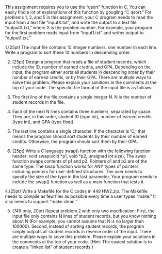 
This assignment requires you to use the “qsort” function in C. You can easily find a lot of explanations of this function by googling “C qsort.”
For problems 1, 2, and 5 in this assignment, your C program needs to read the input from a text file “inputX.txt”, and write the output to a text file “outputX.txt,” where X is the problem number. For example, your program for the first problem reads input from “input1.txt” and writes output to “output1.txt.”

1.(25pt)
The input file contains 10 integer numbers, one number in each line. Write a program to sort these 10 numbers in descending order.

2. (25pt)
Design a program that reads a file of student records, which include the ID, number of earned credits, and GPA. Depending on the input, the program either sorts all students in descending order by their number of earned credits, or by their GPA. There are multiple ways to solve this problem. Please explain your solutions in the comments at the top of your code.
The specific file format of the input file is as follows:
  1. The first line of the file contains a single integer N. N is the number of student records in the file. 
  2. Each of the next N lines contains three numbers, separated by space. They are, in this order, student ID (type int), number of earned credits (type int), and GPA (type float).
  3. The last line contains a single character. If the character is ‘C,’ that means the program should sort students by their number of earned credits. Otherwise, the program should sort them by their GPA.

3. (25pt)
Write a C language swap() function with the following function header:
void swap(void *p1, void *p2, unsigned int size);
The swap function swaps contents of p1 and p2. Pointers p1 and p2 are of the same type. The swap function works for ANY types of pointers, including pointers for user-defined structures. The user needs to specify the size of the type in the last parameter. Your program needs to include the swap() function as well as a main function that tests it.

4.(25pt)
Write a Makefile for the C codes in 449 HW2.zip. The Makefile needs to compile as few files as possible every time a user types “make.” It also needs to support “make clean.”

5. (749 only, 20pt)
Repeat problem 2 with only two modification: First, the input file only contains N lines of student records, but you know nothing about N (For example, you cannot assume that N is no larger than 100000). Second, instead of sorting student records, the program simply outputs all student records in reverse order of the input. There are multiple ways to solve this problem. Please explain your solutions in the comments at the top of your code. (Hint: The easiest solution is to create a “linked list” of student records.)
